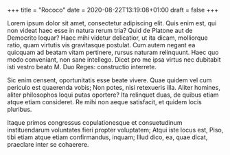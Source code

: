 +++
title = "Rococo"
date = 2020-08-22T13:19:08+01:00
draft = false
+++

Lorem ipsum dolor sit amet, consectetur adipiscing elit. Quis enim
est, qui non videat haec esse in natura rerum tria? Quid de Platone
aut de Democrito loquar? Haec mihi videtur delicatior, ut ita dicam,
molliorque ratio, quam virtutis vis gravitasque postulat. Cum autem
negant ea quicquam ad beatam vitam pertinere, rursus naturam
relinquunt. Haec quo modo conveniant, non sane intellego. Dicet pro me
ipsa virtus nec dubitabit isti vestro beato M. Duo Reges: constructio
interrete.

Sic enim censent, oportunitatis esse beate vivere. Quae quidem vel cum
periculo est quaerenda vobis; Non potes, nisi retexueris illa. Aliter
homines, aliter philosophos loqui putas oportere? Ita relinquet duas,
de quibus etiam atque etiam consideret. Re mihi non aeque satisfacit,
et quidem locis pluribus.

Itaque primos congressus copulationesque et consuetudinum
instituendarum voluntates fieri propter voluptatem; Atqui iste locus
est, Piso, tibi etiam atque etiam confirmandus, inquam; Illud dico,
ea, quae dicat, praeclare inter se cohaerere.
